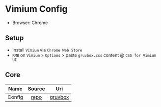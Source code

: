 # Vimium Config

- Browser: Chrome

## Setup

- Install `Vimium` via `Chrome Web Store`
- `RMB` on `Vimium` > `Options` > paste `gruvbox.css` content @ `CSS for Vimium UI`

## Core

|       Name       |                                 Source                                      |                                    Uri                                      |
| :--------------: | :-------------------------------------------------------------------------: | :-------------------------------------------------------------------------: |
| Config           | [repo]([https://github.com/gokcehan/lf](https://github.com/philc/vimium))   | [gruvbox](https://github.com/mezdelex/VimiumConfig/tree/main/gruvbox.css)   |
